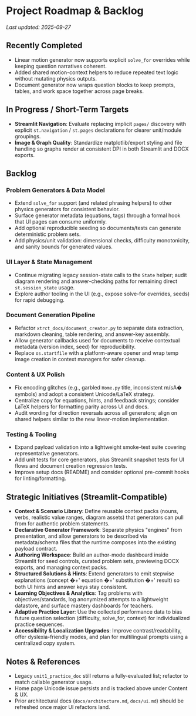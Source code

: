 # Project Roadmap & Backlog

_Last updated: 2025-09-27_

## Recently Completed

- Linear motion generator now supports explicit `solve_for` overrides while keeping question narratives coherent.
- Added shared motion-context helpers to reduce repeated text logic without mutating physics outputs.
- Document generator now wraps question blocks to keep prompts, tables, and work space together across page breaks.

## In Progress / Short-Term Targets

- **Streamlit Navigation**: Evaluate replacing implicit `pages/` discovery with explicit `st.navigation` / `st.pages` declarations for clearer unit/module groupings.
- **Image & Graph Quality**: Standardize matplotlib/export styling and file handling so graphs render at consistent DPI in both Streamlit and DOCX exports.

## Backlog

### Problem Generators & Data Model

- Extend `solve_for` support (and related phrasing helpers) to other physics generators for consistent behavior.
- Surface generator metadata (equations, tags) through a formal hook that UI pages can consume uniformly.
- Add optional reproducible seeding so documents/tests can generate deterministic problem sets.
- Add physics/unit validation: dimensional checks, difficulty monotonicity, and sanity bounds for generated values.

### UI Layer & State Management

- Continue migrating legacy session-state calls to the `State` helper; audit diagram rendering and answer-checking paths for remaining direct `st.session_state` usage.
- Explore author tooling in the UI (e.g., expose solve-for overrides, seeds) for rapid debugging.

### Document Generation Pipeline

- Refactor `xtrct_docs/document_creator.py` to separate data extraction, markdown cleaning, table rendering, and answer-key assembly.
- Allow generator callbacks used for documents to receive contextual metadata (version index, seed) for reproducibility.
- Replace `os.startfile` with a platform-aware opener and wrap temp image creation in context managers for safer cleanup.

### Content & UX Polish

- Fix encoding glitches (e.g., garbled `Home.py` title, inconsistent m/sA� symbols) and adopt a consistent Unicode/LaTeX strategy.
- Centralize copy for equations, hints, and feedback strings; consider LaTeX helpers for formatting parity across UI and docs.
- Audit wording for direction reversals across all generators; align on shared helpers similar to the new linear-motion implementation.

### Testing & Tooling

- Expand payload validation into a lightweight smoke-test suite covering representative generators.
- Add unit tests for core generators, plus Streamlit snapshot tests for UI flows and document creation regression tests.
- Improve setup docs (README) and consider optional pre-commit hooks for linting/formatting.

## Strategic Initiatives (Streamlit-Compatible)

- **Context & Scenario Library**: Define reusable context packs (nouns, verbs, realistic value ranges, diagram assets) that generators can pull from for authentic problem statements.
- **Declarative Generator Framework**: Separate physics "engines" from presentation, and allow generators to be described via metadata/schema files that the runtime composes into the existing payload contract.
- **Authoring Workspace**: Build an author-mode dashboard inside Streamlit for seed controls, curated problem sets, previewing DOCX exports, and managing context packs.
- **Structured Solutions & Hints**: Extend generators to emit stepwise explanations (concept �+' equation �+' substitution �+' result) so both UI hints and answer keys stay consistent.
- **Learning Objectives & Analytics**: Tag problems with objectives/standards, log anonymized attempts to a lightweight datastore, and surface mastery dashboards for teachers.
- **Adaptive Practice Layer**: Use the collected performance data to bias future question selection (difficulty, solve_for, context) for individualized practice sequences.
- **Accessibility & Localization Upgrades**: Improve contrast/readability, offer dyslexia-friendly modes, and plan for multilingual prompts using a centralized copy system.

## Notes & References

- Legacy `unit1_practice_doc` still returns a fully-evaluated list; refactor to match callable generator usage.
- Home page Unicode issue persists and is tracked above under Content & UX.
- Prior architectural docs (`docs/architecture.md`, `docs/ui.md`) should be refreshed once major UI refactors land.

